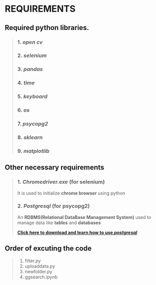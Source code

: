 
# REQUIREMENTS 


## **Required python libraries.**
>### 1. *open cv*
>### 2. *selenium*
>### 3. *pandas*
>### 4. *time*
>### 5. *keyboard*
>### 6. *os*
>### 7. *psycopg2*
>### 8. *sklearn*
>### 9. *matplotlib*

## **Other necessary requirements**
>### 1. ***Chromedriver.exe*** (for **selenium**)
> 
>    It is used to initialize **chrome browser** using python
>### 2. ***Postgresql*** (for **psycopg2**)
>
>    An **RDBMS(Relational DataBase Management System)** used to manage data like **tables** and **databases** 
>
>    [**Click here to download and learn how to use _postgresql_**](https://www.w3schools.com/postgresql/postgresql_pgadmin4.php)

## **Order of excuting the code**
>1. filter.py
>2. uploaddata.py
>3. newfolder.py
>4. ggsearch.ipynb
